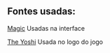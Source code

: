 ## Fontes usadas:

[Magic](https://www.dafont.com/pt/magic.font)
Usadas na interface

[The Yoshi](https://www.dafont.com/pt/the-yoshi.font?back=theme)
Usada no logo do jogo
